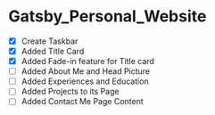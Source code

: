 # Gatsby_Personal_Website
 
- [X] Create Taskbar
- [X] Added Title Card
- [X] Added Fade-in feature for Title card
- [ ] Added About Me and Head Picture
- [ ] Added Experiences and Education
- [ ] Added Projects to its Page
- [ ] Added Contact Me Page Content
